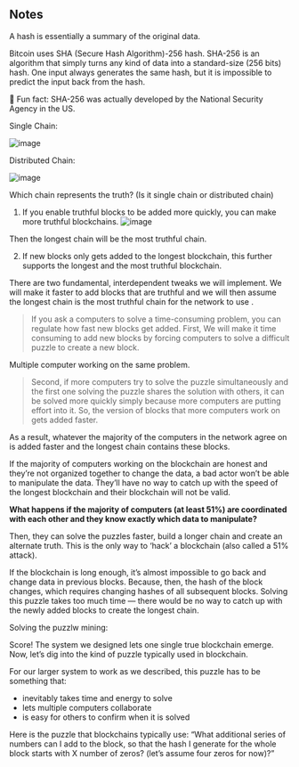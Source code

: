 ## Notes

A hash is essentially a summary of the original data.

Bitcoin uses SHA (Secure Hash Algorithm)-256 hash. SHA-256 is an algorithm that simply turns any kind of data into a standard-size (256 bits) hash. One input always generates the same hash, but it is impossible to predict the input back from the hash.

💅 Fun fact: SHA-256 was actually developed by the National Security Agency in the US.

Single Chain:

![image](https://github.com/Akash3121/Blockchain/assets/87650180/3a4d4bd4-faf3-41eb-876c-bbc2b29b17c8)

Distributed Chain:

![image](https://github.com/Akash3121/Blockchain/assets/87650180/6a9ef06b-0ead-473a-88bc-cf3dfe85f15a)

Which chain represents the truth? (Is it single chain or distributed chain)

1) If you enable truthful blocks to be added more quickly, you can make more truthful blockchains.
![image](https://github.com/Akash3121/Blockchain/assets/87650180/2ab9af38-803d-4ed9-be57-04c5ca52a579)

Then the longest chain will be the most truthful chain.

2) If new blocks only gets added to the longest blockchain, this further supports the longest and the most truthful blockchain.

There are two fundamental, interdependent tweaks we will implement. We will make it faster to add blocks that are truthful and we will then assume the longest chain is the most truthful chain for the network to use .

> If you ask a computers to solve a time-consuming problem, you can regulate how fast new blocks get added.
First, We will make it time consuming to add new blocks by forcing computers to solve a difficult puzzle to create a new block.

Multiple computer working on the same problem.

> Second, if more computers try to solve the puzzle simultaneously and the first one solving the puzzle shares the solution with others, it can be solved more quickly simply because more computers are putting effort into it. So, the version of blocks that more computers work on gets added faster.

As a result, whatever the majority of the computers in the network agree on is added faster and the longest chain contains these blocks.

If the majority of computers working on the blockchain are honest and they’re not organized together to change the data, a bad actor won’t be able to manipulate the data. They’ll have no way to catch up with the speed of the longest blockchain and their blockchain will not be valid.

**What happens if the majority of computers (at least 51%) are coordinated with each other and they know exactly which data to manipulate?**

Then, they can solve the puzzles faster, build a longer chain and create an alternate truth. This is the only way to ‘hack’ a blockchain (also called a 51% attack).

If the blockchain is long enough, it’s almost impossible to go back and change data in previous blocks. Because, then, the hash of the block changes, which requires changing hashes of all subsequent blocks. Solving this puzzle takes too much time — there would be no way to catch up with the newly added blocks to create the longest chain.

Solving the puzzlw mining:

Score! The system we designed lets one single true blockchain emerge. Now, let’s dig into the kind of puzzle typically used in blockchain.

For our larger system to work as we described, this puzzle has to be something that: 

- inevitably takes time and energy to solve
- lets multiple computers collaborate
- is easy for others to confirm when it is solved
  
Here is the puzzle that blockchains typically use: “What additional series of numbers can I add to the block, so that the hash I generate for the whole block starts with X number of zeros? (let’s assume four zeros for now)?”
